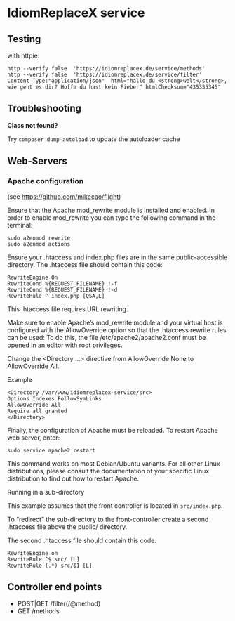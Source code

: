 # IdiomReplaceX service

## Testing

with httpie:

~~~
http --verify false  'https://idiomreplacex.de/service/methods'     
http --verify false  'https://idiomreplacex.de/service/filter' Content-Type:"application/json"  html="hallo du <strong>welt</strong>, wie geht es dir? Hoffe du hast kein Fieber" htmlChecksum="435335345"     
~~~

## Troubleshooting

**Class not found?**

Try `composer dump-autoload` to update the autoloader cache

## Web-Servers

### Apache configuration

(see https://github.com/mikecao/flight)

Ensure that the Apache mod_rewrite module is installed and enabled. In order to enable mod_rewrite you can type the following command in the terminal:

~~~
sudo a2enmod rewrite
sudo a2enmod actions
~~~

Ensure your .htaccess and index.php files are in the same public-accessible directory. The .htaccess file should contain this code:

~~~
RewriteEngine On
RewriteCond %{REQUEST_FILENAME} !-f
RewriteCond %{REQUEST_FILENAME} !-d
RewriteRule ^ index.php [QSA,L]
~~~

This .htaccess file requires URL rewriting.

Make sure to enable Apache’s mod_rewrite module and your virtual host is configured with the AllowOverride option so that the .htaccess rewrite rules can be used: To do this, the file /etc/apache2/apache2.conf must be opened in an editor with root privileges.

Change the <Directory ...> directive from AllowOverride None to AllowOverride All.

Example

~~~
<Directory /var/www/idiomreplacex-service/src>
Options Indexes FollowSymLinks
AllowOverride All
Require all granted
</Directory>
~~~

Finally, the configuration of Apache must be reloaded. To restart Apache web server, enter:

~~~
sudo service apache2 restart
~~~

This command works on most Debian/Ubuntu variants. For all other Linux distributions, please consult the documentation of your specific Linux distribution to find out how to restart Apache.

Running in a sub-directory

This example assumes that the front controller is located in `src/index.php`.

To “redirect” the sub-directory to the front-controller create a second .htaccess file above the public/ directory.

The second .htaccess file should contain this code:

~~~
RewriteEngine on
RewriteRule ^$ src/ [L]
RewriteRule (.*) src/$1 [L]
~~~

## Controller end points

* POST|GET /filter(/@method)
* GET /methods

